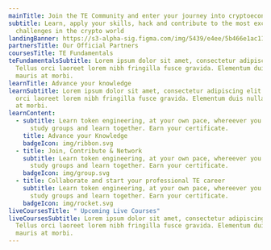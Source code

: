 ```yaml
---
mainTitle: Join the TE Community and enter your journey into cryptoeconomics!
subtitle: Learn, apply your skills, hack and contribute to the most exciting
  challenges in the crypto world
landingBanner: https://s3-alpha-sig.figma.com/img/5439/e4ee/5b466e1ac11d24e2d41c2ab723500ba0?Expires=1658707200&Signature=AIBVNTZbVw6UPZlgJ7FvdAmzDx1EmnK0nw5xeHRLImvz74mMcprnP8d8NqceILi5G6xUdVtmp~4mJP-Jv~LF~YZQvmxiXx~dDlYiMnF5Crdge9n2R4SgsSm5iePoXhZH4Ed5KR3W4cLw4-7X0TbMaeXbhOkO6Imk2Pa8me9WY2GiSLHkvJqfQGiR1FAg7XlznBljvF5th5P0ZIUauJ2PesWINhm6TVNLbR8OUImsQ7fHjMLEGUD1ovAxLXxpm0y2R2K~Hg-b~DVAKZNJHOZKmWmPr~02MSoNgH~Ip0LPc3FuJTUKbhHL6SEOuAJQ0-y1nHNyi7CO0ro0HuDfttyXRw__&Key-Pair-Id=APKAINTVSUGEWH5XD5UA
partnersTitle: Our Official Partners
coursesTitle: TE Fundamentals
teFundamentalsSubtitle: Lorem ipsum dolor sit amet, consectetur adipiscing elit.
  Tellus orci laoreet lorem nibh fringilla fusce gravida. Elementum duis nulla a
  mauris at morbi.
learnTitle: Advance your knowledge
learnSubtitle: Lorem ipsum dolor sit amet, consectetur adipiscing elit. Tellus
  orci laoreet lorem nibh fringilla fusce gravida. Elementum duis nulla a mauris
  at morbi.
learnContent:
  - subtitle: Learn token engineering, at your own pace, whereever you are. Join
      study groups and learn together. Earn your certificate.
    title: Advance your Knowledge
    badgeIcon: img/ribbon.svg
  - title: Join, Contribute & Network
    subtitle: Learn token engineering, at your own pace, whereever you are. Join
      study groups and learn together. Earn your certificate.
    badgeIcon: img/group.svg
  - title: Collaborate and start your professional TE career
    subtitle: Learn token engineering, at your own pace, whereever you are. Join
      study groups and learn together. Earn your certificate.
    badgeIcon: img/rocket.svg
liveCoursesTitle: " Upcoming Live Courses"
liveCoursesSubtitle: Lorem ipsum dolor sit amet, consectetur adipiscing elit.
  Tellus orci laoreet lorem nibh fringilla fusce gravida. Elementum duis nulla a
  mauris at morbi.
---
```

